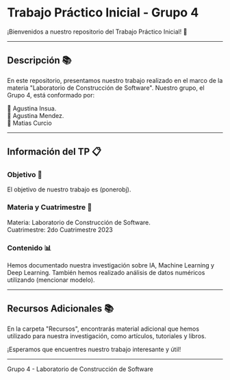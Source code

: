 # Trabajo Práctico Inicial - Grupo 4

¡Bienvenidos a nuestro repositorio del Trabajo Práctico Inicial! 🚀

---

## Descripción 📚

En este repositorio, presentamos nuestro trabajo realizado en el marco de la materia "Laboratorio de Construcción de Software". Nuestro grupo, el Grupo 4, está conformado por:

👩 Agustina Insua.<br>
👩 Agustina Mendez.<br>
👨 Matias Curcio

---

## Información del TP 📋

### Objetivo 🎯

El objetivo de nuestro trabajo es (ponerobj).

### Materia y Cuatrimestre 📅

Materia: Laboratorio de Construcción de Software.<br>
Cuatrimestre: 2do Cuatrimestre 2023

### Contenido 📊

Hemos documentado nuestra investigación sobre IA, Machine Learning y Deep Learning. También hemos realizado análisis de datos numéricos utilizando (mencionar modelo).

---


## Recursos Adicionales 📚

En la carpeta "Recursos", encontrarás material adicional que hemos utilizado para nuestra investigación, como artículos, tutoriales y libros.

¡Esperamos que encuentres nuestro trabajo interesante y útil!

---
Grupo 4 - Laboratorio de Construcción de Software
